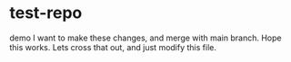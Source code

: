 # test-repo
demo
I want to make these changes, and merge with main branch. Hope this works. 
Lets cross that out, and just modify this file. 
